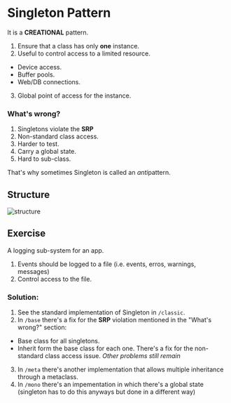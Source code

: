 # Singleton Pattern

It is a **CREATIONAL** pattern.

1. Ensure that a class has only **one** instance.
2. Useful to control access to a limited resource.
- Device access.
- Buffer pools.
- Web/DB connections.
3. Global point of access for the instance.

### What's wrong?

1. Singletons violate the **SRP**
2. Non-standard class access.
3. Harder to test.
4. Carry a global state. 
5. Hard to sub-class.

That's why sometimes Singleton is called an *anti*pattern.

## Structure

![structure](structure.png)

## Exercise

A logging sub-system for an app.
1. Events should be logged to a file (i.e. events, erros, warnings, messages)
2. Control access to the file.


### Solution:

1. See the standard implementation of Singleton in `/classic`.
2. In `/base` there's a fix for the **SRP** violation mentioned in the "What's wrong?" section:
- Base class for all singletons.
- Inherit form the base class for each one. 
There's a fix for the non-standard class access issue. 
*Other problems still remain*
3. In `/meta` there's another implementation that allows multiple inheritance through a metaclass. 
4. In `/mono` there's an impementation in which there's a global state (singleton has to do this anyways but done in a different way)

